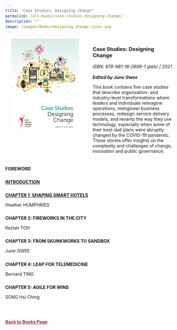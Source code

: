 ```yaml
---
title: "Case Studies: Designing Change"
permalink: /all-books/case-studies-designing-change/
description: ""
image: /images/Books/designing_change_cover.png
---
```

<style>

.grid-container {
	display: grid;
	grid-template-columns: 50% 50%;
	grid-gap: 5%
	}
	
img {
		object-fit: contain;
		width: 100%;
		height: 80%;
	}	

.chapter-divider {
	margin-top: 5%;
	}	
	
.back a
{
	color: #9f2943;
	font-weight: bold;
	
}	

	
</style>



<div class="grid-container">
	<div class="grid-child"><img src="/images/Books/designing_change_cover.png"></div>
	<div class="grid-child">
		<h3>Case Studies: Designing Change</h3>
		<i>ISBN: 978-981-18-2606-1 (pbk) | 2021</i><br>
		<i></i><br>
		<b><i>Edited by June Gwee</i></b>
		<p>This book contains five case studies that describe organisation- and industry-level transformations where leaders and individuals reimagine operations, reengineer business processes, redesign service delivery models, and revamp the way they use technology, especially when some of their best-laid
plans were abruptly changed by the COVID-19 pandemic. These stories offer insights on the complexity and challenges of change, innovation and public governance.</p>
	</div>

</div>

<div>



<div class="chapter-divider">
<p><b>FOREWORD</b></p>

</div>

<div class="chapter-divider">
<p><b><a target="_blank" href="/files/case studies_designing change_intro.pdf">INTRODUCTION</a></b></p>

</div>

<div class="chapter-divider">
<p><b><a target="_blank" href="https://rise.articulate.com/share/7J8nYGRlITVnMmf-dhqJ2S7YzUJ8YSlO"> CHAPTER 1: SHAPING SMART HOTELS</a></b></p>
Heather HUMPHRIES
</div>

<div class="chapter-divider">
<p><b>CHAPTER 2: FIREWORKS IN THE CITY</b></p>
Keziah TOH
</div>
	
<div class="chapter-divider">
<p><b>CHAPTER 3: FROM SKUNKWORKS TO SANDBOX</b></p>
June GWEE
</div>	


<div class="chapter-divider">
<p><b>CHAPTER 4: LEAP FOR TELEMEDICINE</b></p>
Bernard TING
</div>
	
<div class="chapter-divider">
<p><b>CHAPTER 5: AGILE FOR WINS</b></p>
SONG Hsi Ching
</div>	









<br><br>

<div class="back">
<a href="/books/">Back to Books Page</a>	
</div></div>